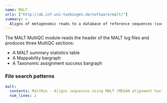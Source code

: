 ```yaml
---
name: MALT
urls: ["http://ab.inf.uni-tuebingen.de/software/malt/"]
summary: >
  Aligns of metagenomic reads to a database of reference sequences (such as NR, GenBank or Silva) and outputs a MEGAN RMA file
---
```


<!--
~~~~~ DO NOT EDIT ~~~~~
This file is autogenerated from the MultiQC module python docstring.
Do not edit the markdown, it will be overwritten.

File path for the source of this content: test-data/data/modules/malt/malt.py
~~~~~~~~~~~~~~~~~~~~~~~
-->

The MALT MultiQC module reads the header of the MALT log files and produces three MultiQC sections:

- A MALT summary statistics table
- A Mappability bargraph
- A Taxonomic assignment success bargraph

### File search patterns

```yaml
malt:
  contents: MaltRun - Aligns sequences using MALT (MEGAN alignment tool)
  num_lines: 2
```

